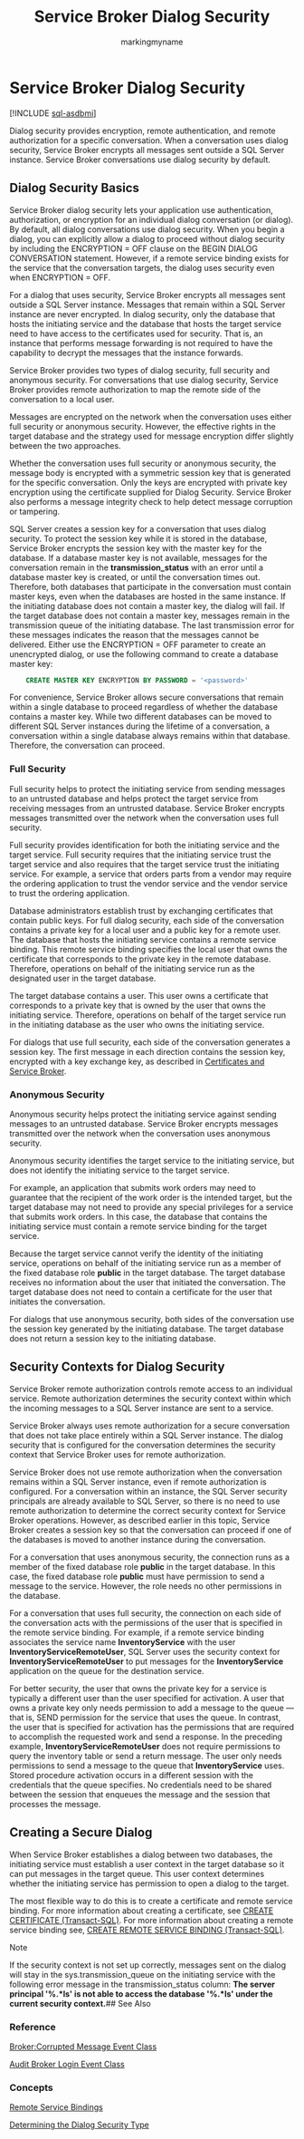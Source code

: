 ﻿---
title: Service Broker Dialog Security
description: "Dialog security provides encryption, remote authentication, and remote authorization for a specific conversation."
ms.prod: sql
ms.technology: configuration
ms.topic: conceptual
author: markingmyname
ms.author: maghan
ms.reviewer: mikeray
ms.date: "03/30/2022"
---

# Service Broker Dialog Security

[!INCLUDE [sql-asdbmi](../../includes/applies-to-version/sql-asdbmi.md)]

Dialog security provides encryption, remote authentication, and remote authorization for a specific conversation. When a conversation uses dialog security, Service Broker encrypts all messages sent outside a SQL Server instance. Service Broker conversations use dialog security by default.

## Dialog Security Basics



Service Broker dialog security lets your application use authentication, authorization, or encryption for an individual dialog conversation (or dialog). By default, all dialog conversations use dialog security. When you begin a dialog, you can explicitly allow a dialog to proceed without dialog security by including the ENCRYPTION = OFF clause on the BEGIN DIALOG CONVERSATION statement. However, if a remote service binding exists for the service that the conversation targets, the dialog uses security even when ENCRYPTION = OFF.

For a dialog that uses security, Service Broker encrypts all messages sent outside a SQL Server instance. Messages that remain within a SQL Server instance are never encrypted. In dialog security, only the database that hosts the initiating service and the database that hosts the target service need to have access to the certificates used for security. That is, an instance that performs message forwarding is not required to have the capability to decrypt the messages that the instance forwards.

Service Broker provides two types of dialog security, full security and anonymous security. For conversations that use dialog security, Service Broker provides remote authorization to map the remote side of the conversation to a local user.

Messages are encrypted on the network when the conversation uses either full security or anonymous security. However, the effective rights in the target database and the strategy used for message encryption differ slightly between the two approaches.

Whether the conversation uses full security or anonymous security, the message body is encrypted with a symmetric session key that is generated for the specific conversation. Only the keys are encrypted with private key encryption using the certificate supplied for Dialog Security. Service Broker also performs a message integrity check to help detect message corruption or tampering.

SQL Server creates a session key for a conversation that uses dialog security. To protect the session key while it is stored in the database, Service Broker encrypts the session key with the master key for the database. If a database master key is not available, messages for the conversation remain in the **transmission_status** with an error until a database master key is created, or until the conversation times out. Therefore, both databases that participate in the conversation must contain master keys, even when the databases are hosted in the same instance. If the initiating database does not contain a master key, the dialog will fail. If the target database does not contain a master key, messages remain in the transmission queue of the initiating database. The last transmission error for these messages indicates the reason that the messages cannot be delivered. Either use the ENCRYPTION = OFF parameter to create an unencrypted dialog, or use the following command to create a database master key:

```sql
    CREATE MASTER KEY ENCRYPTION BY PASSWORD = '<password>'
```

For convenience, Service Broker allows secure conversations that remain within a single database to proceed regardless of whether the database contains a master key. While two different databases can be moved to different SQL Server instances during the lifetime of a conversation, a conversation within a single database always remains within that database. Therefore, the conversation can proceed.

### Full Security

Full security helps to protect the initiating service from sending messages to an untrusted database and helps protect the target service from receiving messages from an untrusted database. Service Broker encrypts messages transmitted over the network when the conversation uses full security.

Full security provides identification for both the initiating service and the target service. Full security requires that the initiating service trust the target service and also requires that the target service trust the initiating service. For example, a service that orders parts from a vendor may require the ordering application to trust the vendor service and the vendor service to trust the ordering application.

Database administrators establish trust by exchanging certificates that contain public keys. For full dialog security, each side of the conversation contains a private key for a local user and a public key for a remote user. The database that hosts the initiating service contains a remote service binding. This remote service binding specifies the local user that owns the certificate that corresponds to the private key in the remote database. Therefore, operations on behalf of the initiating service run as the designated user in the target database.

The target database contains a user. This user owns a certificate that corresponds to a private key that is owned by the user that owns the initiating service. Therefore, operations on behalf of the target service run in the initiating database as the user who owns the initiating service.

For dialogs that use full security, each side of the conversation generates a session key. The first message in each direction contains the session key, encrypted with a key exchange key, as described in [Certificates and Service Broker](certificates-and-service-broker.md).

### Anonymous Security

Anonymous security helps protect the initiating service against sending messages to an untrusted database. Service Broker encrypts messages transmitted over the network when the conversation uses anonymous security.

Anonymous security identifies the target service to the initiating service, but does not identify the initiating service to the target service.

For example, an application that submits work orders may need to guarantee that the recipient of the work order is the intended target, but the target database may not need to provide any special privileges for a service that submits work orders. In this case, the database that contains the initiating service must contain a remote service binding for the target service.

Because the target service cannot verify the identity of the initiating service, operations on behalf of the initiating service run as a member of the fixed database role **public** in the target database. The target database receives no information about the user that initiated the conversation. The target database does not need to contain a certificate for the user that initiates the conversation.

For dialogs that use anonymous security, both sides of the conversation use the session key generated by the initiating database. The target database does not return a session key to the initiating database.

## Security Contexts for Dialog Security



Service Broker remote authorization controls remote access to an individual service. Remote authorization determines the security context within which the incoming messages to a SQL Server instance are sent to a service.

Service Broker always uses remote authorization for a secure conversation that does not take place entirely within a SQL Server instance. The dialog security that is configured for the conversation determines the security context that Service Broker uses for remote authorization.

Service Broker does not use remote authorization when the conversation remains within a SQL Server instance, even if remote authorization is configured. For a conversation within an instance, the SQL Server security principals are already available to SQL Server, so there is no need to use remote authorization to determine the correct security context for Service Broker operations. However, as described earlier in this topic, Service Broker creates a session key so that the conversation can proceed if one of the databases is moved to another instance during the conversation.

For a conversation that uses anonymous security, the connection runs as a member of the fixed database role **public** in the target database. In this case, the fixed database role **public** must have permission to send a message to the service. However, the role needs no other permissions in the database.

For a conversation that uses full security, the connection on each side of the conversation acts with the permissions of the user that is specified in the remote service binding. For example, if a remote service binding associates the service name **InventoryService** with the user **InventoryServiceRemoteUser**, SQL Server uses the security context for **InventoryServiceRemoteUser** to put messages for the **InventoryService** application on the queue for the destination service.

For better security, the user that owns the private key for a service is typically a different user than the user specified for activation. A user that owns a private key only needs permission to add a message to the queue — that is, SEND permission for the service that uses the queue. In contrast, the user that is specified for activation has the permissions that are required to accomplish the requested work and send a response. In the preceding example, **InventoryServiceRemoteUser** does not require permissions to query the inventory table or send a return message. The user only needs permissions to send a message to the queue that **InventoryService** uses. Stored procedure activation occurs in a different session with the credentials that the queue specifies. No credentials need to be shared between the session that enqueues the message and the session that processes the message.

## Creating a Secure Dialog



When Service Broker establishes a dialog between two databases, the initiating service must establish a user context in the target database so it can put messages in the target queue. This user context determines whether the initiating service has permission to open a dialog to the target.

The most flexible way to do this is to create a certificate and remote service binding. For more information about creating a certificate, see [CREATE CERTIFICATE (Transact-SQL)](../../t-sql/statements/create-certificate-transact-sql.md). For more information about creating a remote service binding see, [CREATE REMOTE SERVICE BINDING (Transact-SQL)](../../t-sql/statements/create-remote-service-binding-transact-sql.md).

> [!NOTE]
> If the security context is not set up correctly, messages sent on the dialog will stay in the sys.transmission_queue on the initiating service with the following error message in the transmission_status column: **The server principal '%.*ls' is not able to access the database '%.*ls' under the current security context.**## See Also

### Reference

[Broker:Corrupted Message Event Class](../../relational-databases/event-classes/broker-corrupted-message-event-class.md)

[Audit Broker Login Event Class](../../relational-databases/event-classes/audit-broker-login-event-class.md)

### Concepts

[Remote Service Bindings](remote-service-bindings.md)

[Determining the Dialog Security Type](determining-the-dialog-security-type.md)

